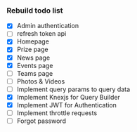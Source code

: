
### Rebuild todo list 

- [x] Admin authentication
- [ ] refresh token api
- [x] Homepage
- [x] Prize page
- [x] News page
- [x] Events page
- [ ] Teams page
- [ ] Photos & Videos
- [ ] Implement query params to query data
- [x] Implement Knexjs for Query Builder
- [x] Implement JWT for Authentication
- [ ] Implement throttle requests
- [ ] Forgot password